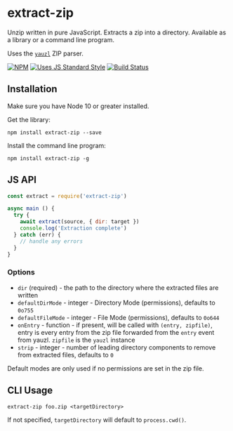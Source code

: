 # extract-zip

Unzip written in pure JavaScript. Extracts a zip into a directory. Available as a library or a command line program.

Uses the [`yauzl`](http://npmjs.org/yauzl) ZIP parser.

[![NPM](https://nodei.co/npm/extract-zip.png?global=true)](https://npm.im/extract-zip)
[![Uses JS Standard Style](https://cdn.jsdelivr.net/gh/standard/standard/badge.svg)](https://github.com/standard/standard)
[![Build Status](https://github.com/maxogden/extract-zip/workflows/CI/badge.svg)](https://github.com/maxogden/extract-zip/actions?query=workflow%3ACI)

## Installation

Make sure you have Node 10 or greater installed.

Get the library:

```
npm install extract-zip --save
```

Install the command line program:

```
npm install extract-zip -g
```

## JS API

```javascript
const extract = require('extract-zip')

async main () {
  try {
    await extract(source, { dir: target })
    console.log('Extraction complete')
  } catch (err) {
    // handle any errors
  }
}
```

### Options

- `dir` (required) - the path to the directory where the extracted files are written
- `defaultDirMode` - integer - Directory Mode (permissions), defaults to `0o755`
- `defaultFileMode` - integer - File Mode (permissions), defaults to `0o644`
- `onEntry` - function - if present, will be called with `(entry, zipfile)`, entry is every entry from the zip file forwarded from the `entry` event from yauzl. `zipfile` is the `yauzl` instance
- `strip` - integer - number of leading directory components to remove from extracted files, defaults to `0`

Default modes are only used if no permissions are set in the zip file.

## CLI Usage

```
extract-zip foo.zip <targetDirectory>
```

If not specified, `targetDirectory` will default to `process.cwd()`.
